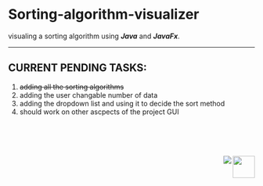 # Sorting-algorithm-visualizer


visualing a sorting algorithm using <i><Strong>Java</Strong></i> and <i><Strong>JavaFx</Strong></i>.<br/>



---

## CURRENT PENDING TASKS:
1. <strike> adding all the sorting algorithms </strike> <br/>
2. adding the user changable number of data <br/>
3. adding the dropdown list and using it to decide the sort method <br/>
4. should work on other ascpects of the project GUI




<br/>
<br/>
<br/>
<br/>
<img src="https://img.icons8.com/color/48/000000/java-coffee-cup-logo--v1.png" width="45px" align="right"/>
<img src="https://img.icons8.com/officel/31/000000/java-eclipse.png" align="right"/>
